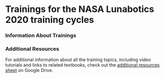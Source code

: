 # Trainings for the NASA Lunabotics 2020 training cycles

### Information About Trainings

### Additional Resources
For additional information about all the training topics, including video tutorials and links to related textbooks, check out the [additional resources sheet](https://docs.google.com/document/d/1CRIx5FonDIs1Xs_TqEQANZTEb21N-sBxE2AgeskZIi8/edit?usp=sharing) on Google Drive.

